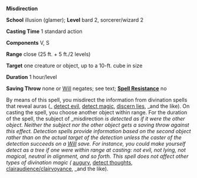  **Misdirection**

**School** illusion (glamer); **Level** bard 2, sorcerer/wizard 2

**Casting Time** 1 standard action

**Components** V, S

**Range** close (25 ft. + 5 ft./2 levels)

**Target** one creature or object, up to a 10-ft. cube in size

**Duration** 1 hour/level

**Saving Throw** none or [Will](../combat.md#_will) negates; see text; **[Spell Resistance](../glossary.md#_spell-resistance)** no

By means of this spell, you misdirect the information from divination spells that reveal auras (_ [detect evil](detectEvil.md#_detect-evil), [detect magic](detectMagic.md#_detect-magic), [discern lies](discernLies.md#_discern-lies), _and the like). On casting the spell, you choose another object within range. For the duration of the spell, the subject of _misdirection _is detected as if it were the other object. Neither the subject nor the other object gets a saving throw against this effect. Detection spells provide information based on the second object rather than on the actual target of the detection unless the caster of the detection succeeds on a [Will](../combat.md#_will) save. For instance, you could make yourself detect as a tree if one were within range at casting: not evil, not lying, not magical, neutral in alignment, and so forth. This spell does not affect other types of divination magic (_ [augury](augury.md#_augury), [detect thoughts](detectThoughts.md#_detect-thoughts), [clairaudience/clairvoyance](clairaudienceClairvoyance.md#_clairaudience-clairvoyance), _and the like).

